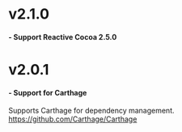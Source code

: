 v2.1.0
======

#### - Support Reactive Cocoa 2.5.0

v2.0.1
======

#### - Support for Carthage

Supports Carthage for dependency management. https://github.com/Carthage/Carthage

